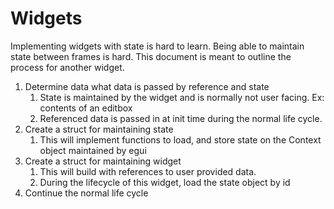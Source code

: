 # Widgets

Implementing widgets with state is hard to learn. Being able to maintain state between frames is hard. 
This document is meant to outline the process for another widget.

1. Determine data what data is passed by reference and state
   1. State is maintained by the widget and is normally not user facing. Ex: contents of an editbox
   2. Referenced data is passed in at init time during the normal life cycle.
2. Create a struct for maintaining state
   1. This will implement functions to load, and store state on the Context object maintained by egui
3. Create a struct for maintaining widget 
   1. This will build with references to user provided data.
   2. During the lifecycle of this widget, load the state object by id
4. Continue the normal life cycle